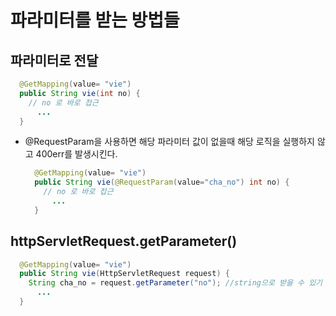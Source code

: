 # 파라미터를 받는 방법들



## 파라미터로 전달

```java
  @GetMapping(value= "vie")
  public String vie(int no) {
    // no 로 바로 접근
      ...
  }
```

- @RequestParam을 사용하면 해당 파라미터 값이 없을때 해당 로직을 실행하지 않고 400err를 발생시킨다.

  ```java
    @GetMapping(value= "vie")
    public String vie(@RequestParam(value="cha_no") int no) {
      // no 로 바로 접근
        ...
    }
  ```

  



## httpServletRequest.getParameter()

```java
  @GetMapping(value= "vie")
  public String vie(HttpServletRequest request) {
    String cha_no = request.getParameter("no"); //string으로 받을 수 있기 때문에 경우에 따라 형변환이 필요하다.
      ...
  }
```

